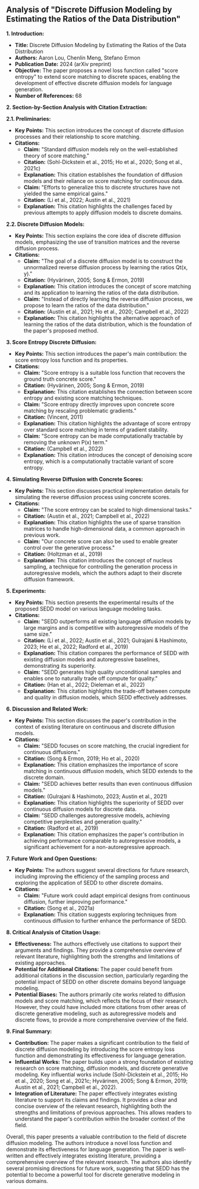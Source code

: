 ## Analysis of "Discrete Diffusion Modeling by Estimating the Ratios of the Data Distribution"

**1. Introduction:**

- **Title:** Discrete Diffusion Modeling by Estimating the Ratios of the Data Distribution
- **Authors:** Aaron Lou, Chenlin Meng, Stefano Ermon
- **Publication Date:** 2024 (arXiv preprint)
- **Objective:** The paper proposes a novel loss function called "score entropy" to extend score matching to discrete spaces, enabling the development of effective discrete diffusion models for language generation.
- **Number of References:** 68

**2. Section-by-Section Analysis with Citation Extraction:**

**2.1. Preliminaries:**

- **Key Points:** This section introduces the concept of discrete diffusion processes and their relationship to score matching.
- **Citations:**
    - **Claim:** "Standard diffusion models rely on the well-established theory of score matching."
    - **Citation:** (Sohl-Dickstein et al., 2015; Ho et al., 2020; Song et al., 2021c)
    - **Explanation:** This citation establishes the foundation of diffusion models and their reliance on score matching for continuous data.
    - **Claim:** "Efforts to generalize this to discrete structures have not yielded the same empirical gains."
    - **Citation:** (Li et al., 2022; Austin et al., 2021)
    - **Explanation:** This citation highlights the challenges faced by previous attempts to apply diffusion models to discrete domains.

**2.2. Discrete Diffusion Models:**

- **Key Points:** This section explains the core idea of discrete diffusion models, emphasizing the use of transition matrices and the reverse diffusion process.
- **Citations:**
    - **Claim:** "The goal of a discrete diffusion model is to construct the unnormalized reverse diffusion process by learning the ratios Qt(x, y)."
    - **Citation:** (Hyvärinen, 2005; Song & Ermon, 2019)
    - **Explanation:** This citation introduces the concept of score matching and its application to learning the ratios of the data distribution.
    - **Claim:** "Instead of directly learning the reverse diffusion process, we propose to learn the ratios of the data distribution."
    - **Citation:** (Austin et al., 2021; Ho et al., 2020; Campbell et al., 2022)
    - **Explanation:** This citation highlights the alternative approach of learning the ratios of the data distribution, which is the foundation of the paper's proposed method.

**3. Score Entropy Discrete Diffusion:**

- **Key Points:** This section introduces the paper's main contribution: the score entropy loss function and its properties.
- **Citations:**
    - **Claim:** "Score entropy is a suitable loss function that recovers the ground truth concrete score."
    - **Citation:** (Hyvärinen, 2005; Song & Ermon, 2019)
    - **Explanation:** This citation establishes the connection between score entropy and existing score matching techniques.
    - **Claim:** "Score entropy directly improves upon concrete score matching by rescaling problematic gradients."
    - **Citation:** (Vincent, 2011)
    - **Explanation:** This citation highlights the advantage of score entropy over standard score matching in terms of gradient stability.
    - **Claim:** "Score entropy can be made computationally tractable by removing the unknown P(x) term."
    - **Citation:** (Campbell et al., 2022)
    - **Explanation:** This citation introduces the concept of denoising score entropy, which is a computationally tractable variant of score entropy.

**4. Simulating Reverse Diffusion with Concrete Scores:**

- **Key Points:** This section discusses practical implementation details for simulating the reverse diffusion process using concrete scores.
- **Citations:**
    - **Claim:** "The score entropy can be scaled to high dimensional tasks."
    - **Citation:** (Austin et al., 2021; Campbell et al., 2022)
    - **Explanation:** This citation highlights the use of sparse transition matrices to handle high-dimensional data, a common approach in previous work.
    - **Claim:** "Our concrete score can also be used to enable greater control over the generative process."
    - **Citation:** (Holtzman et al., 2019)
    - **Explanation:** This citation introduces the concept of nucleus sampling, a technique for controlling the generation process in autoregressive models, which the authors adapt to their discrete diffusion framework.

**5. Experiments:**

- **Key Points:** This section presents the experimental results of the proposed SEDD model on various language modeling tasks.
- **Citations:**
    - **Claim:** "SEDD outperforms all existing language diffusion models by large margins and is competitive with autoregressive models of the same size."
    - **Citation:** (Li et al., 2022; Austin et al., 2021; Gulrajani & Hashimoto, 2023; He et al., 2022; Radford et al., 2019)
    - **Explanation:** This citation compares the performance of SEDD with existing diffusion models and autoregressive baselines, demonstrating its superiority.
    - **Claim:** "SEDD generates high quality unconditional samples and enables one to naturally trade off compute for quality."
    - **Citation:** (Han et al., 2022; Dieleman et al., 2022)
    - **Explanation:** This citation highlights the trade-off between compute and quality in diffusion models, which SEDD effectively addresses.

**6. Discussion and Related Work:**

- **Key Points:** This section discusses the paper's contribution in the context of existing literature on continuous and discrete diffusion models.
- **Citations:**
    - **Claim:** "SEDD focuses on score matching, the crucial ingredient for continuous diffusions."
    - **Citation:** (Song & Ermon, 2019; Ho et al., 2020)
    - **Explanation:** This citation emphasizes the importance of score matching in continuous diffusion models, which SEDD extends to the discrete domain.
    - **Claim:** "SEDD achieves better results than even continuous diffusion models."
    - **Citation:** (Gulrajani & Hashimoto, 2023; Austin et al., 2021)
    - **Explanation:** This citation highlights the superiority of SEDD over continuous diffusion models for discrete data.
    - **Claim:** "SEDD challenges autoregressive models, achieving competitive perplexities and generation quality."
    - **Citation:** (Radford et al., 2019)
    - **Explanation:** This citation emphasizes the paper's contribution in achieving performance comparable to autoregressive models, a significant achievement for a non-autoregressive approach.

**7. Future Work and Open Questions:**

- **Key Points:** The authors suggest several directions for future research, including improving the efficiency of the sampling process and exploring the application of SEDD to other discrete domains.
- **Citations:**
    - **Claim:** "Future work could adapt empirical designs from continuous diffusion, further improving performance."
    - **Citation:** (Song et al., 2021a)
    - **Explanation:** This citation suggests exploring techniques from continuous diffusion to further enhance the performance of SEDD.

**8. Critical Analysis of Citation Usage:**

- **Effectiveness:** The authors effectively use citations to support their arguments and findings. They provide a comprehensive overview of relevant literature, highlighting both the strengths and limitations of existing approaches.
- **Potential for Additional Citations:** The paper could benefit from additional citations in the discussion section, particularly regarding the potential impact of SEDD on other discrete domains beyond language modeling.
- **Potential Biases:** The authors primarily cite works related to diffusion models and score matching, which reflects the focus of their research. However, they could have included more citations from other areas of discrete generative modeling, such as autoregressive models and discrete flows, to provide a more comprehensive overview of the field.

**9. Final Summary:**

- **Contribution:** The paper makes a significant contribution to the field of discrete diffusion modeling by introducing the score entropy loss function and demonstrating its effectiveness for language generation.
- **Influential Works:** The paper builds upon a strong foundation of existing research on score matching, diffusion models, and discrete generative modeling. Key influential works include (Sohl-Dickstein et al., 2015; Ho et al., 2020; Song et al., 2021c; Hyvärinen, 2005; Song & Ermon, 2019; Austin et al., 2021; Campbell et al., 2022).
- **Integration of Literature:** The paper effectively integrates existing literature to support its claims and findings. It provides a clear and concise overview of the relevant research, highlighting both the strengths and limitations of previous approaches. This allows readers to understand the paper's contribution within the broader context of the field.

Overall, this paper presents a valuable contribution to the field of discrete diffusion modeling. The authors introduce a novel loss function and demonstrate its effectiveness for language generation. The paper is well-written and effectively integrates existing literature, providing a comprehensive overview of the relevant research. The authors also identify several promising directions for future work, suggesting that SEDD has the potential to become a powerful tool for discrete generative modeling in various domains.
